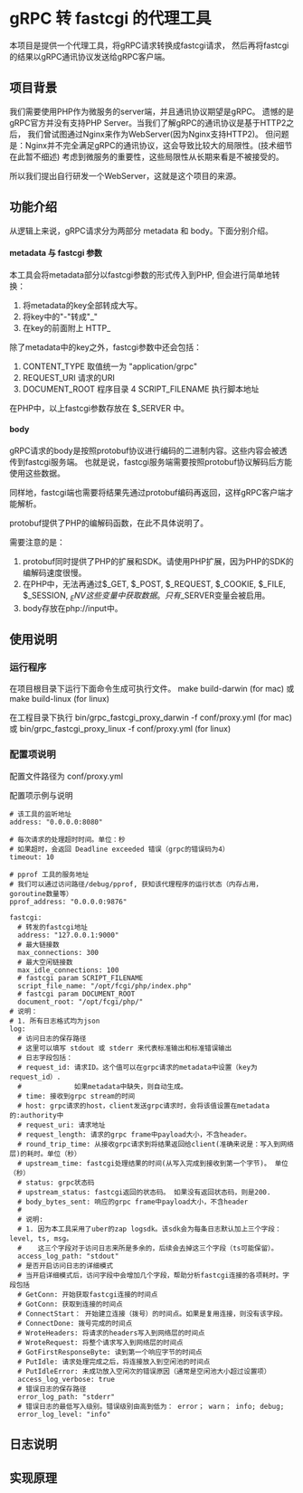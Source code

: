 # gRPC 转 fastcgi 的代理工具

本项目是提供一个代理工具，将gRPC请求转换成fastcgi请求，
然后再将fastcgi的结果以gRPC通讯协议发送给gRPC客户端。

## 项目背景

我们需要使用PHP作为微服务的server端，并且通讯协议期望是gRPC。
遗憾的是gRPC官方并没有支持PHP Server。当我们了解gRPC的通讯协议是基于HTTP2之后，
我们曾试图通过Nginx来作为WebServer(因为Nginx支持HTTP2)。
但问题是：Nginx并不完全满足gRPC的通讯协议，这会导致比较大的局限性。(技术细节在此暂不细述)
考虑到微服务的重要性，这些局限性从长期来看是不被接受的。

所以我们提出自行研发一个WebServer，这就是这个项目的来源。

## 功能介绍

从逻辑上来说，gRPC请求分为两部分 metadata 和 body。下面分别介绍。

#### metadata 与 fastcgi 参数
本工具会将metadata部分以fastcgi参数的形式传入到PHP, 但会进行简单地转换：
1. 将metadata的key全部转成大写。
2. 将key中的"-"转成"_"
3. 在key的前面附上 HTTP_

除了metadata中的key之外，fastcgi参数中还会包括：
1. CONTENT_TYPE 取值统一为 "application/grpc"
2. REQUEST_URI  请求的URI
3. DOCUMENT_ROOT 程序目录
4  SCRIPT_FILENAME 执行脚本地址

在PHP中，以上fastcgi参数存放在 $_SERVER 中。

#### body
gRPC请求的body是按照protobuf协议进行编码的二进制内容。这些内容会被透传到fastcgi服务端。
也就是说，fastcgi服务端需要按照protobuf协议解码后方能使用这些数据。

同样地，fastcgi端也需要将结果先通过protobuf编码再返回，这样gRPC客户端才能解析。

protobuf提供了PHP的编解码函数，在此不具体说明了。

需要注意的是：
1. protobuf同时提供了PHP的扩展和SDK。请使用PHP扩展，因为PHP的SDK的编解码速度很慢。
2. 在PHP中，无法再通过$_GET, $_POST, $_REQUEST, $_COOKIE, $_FILE, $_SESSION, $_ENV这些变量中获取数据。只有$_SERVER变量会被启用。
3. body存放在php://input中。

## 使用说明

### 运行程序
在项目根目录下运行下面命令生成可执行文件。
make build-darwin (for mac) 或
make build-linux (for linux)

在工程目录下执行
bin/grpc_fastcgi_proxy_darwin -f conf/proxy.yml (for mac) 或
bin/grpc_fastcgi_proxy_linux -f conf/proxy.yml (for linux)

### 配置项说明

配置文件路径为 conf/proxy.yml

配置项示例与说明

```
# 该工具的监听地址
address: "0.0.0.0:8080"

# 每次请求的处理超时时间。单位：秒
# 如果超时，会返回 Deadline exceeded 错误（grpc的错误码为4）
timeout: 10

# pprof 工具的服务地址
# 我们可以通过访问路径/debug/pprof, 获知该代理程序的运行状态（内存占用，goroutine数量等）
pprof_address: "0.0.0.0:9876"

fastcgi:
  # 转发的fastcgi地址
  address: "127.0.0.1:9000"
  # 最大链接数
  max_connections: 300
  # 最大空闲链接数
  max_idle_connections: 100
  # fastcgi param SCRIPT_FILENAME
  script_file_name: "/opt/fcgi/php/index.php"
  # fastcgi param DOCUMENT_ROOT
  document_root: "/opt/fcgi/php/"
# 说明：
# 1. 所有日志格式均为json
log:
  # 访问日志的保存路径
  # 这里可以填写 stdout 或 stderr 来代表标准输出和标准错误输出
  # 日志字段包括：
  # request_id: 请求ID。这个值可以在grpc请求的metadata中设置（key为request_id）.
  #             如果metadata中缺失，则自动生成。
  # time: 接收到grpc stream的时间
  # host: grpc请求的host，client发送grpc请求时，会将该值设置在metadata的:authority中
  # request_uri: 请求地址
  # request_length: 请求的grpc frame中payload大小，不含header。
  # round_trip_time: 从接收grpc请求到将结果返回给client(准确来说是：写入到网络层)的耗时。单位（秒）
  # upstream_time: fastcgi处理结果的时间(从写入完成到接收到第一个字节)。 单位（秒）
  # status: grpc状态码
  # upstream_status: fastcgi返回的状态码。 如果没有返回状态码，则是200.
  # body_bytes_sent: 响应的grpc frame中payload大小，不含header
  #
  # 说明:
  # 1. 因为本工具采用了uber的zap logsdk。该sdk会为每条日志默认加上三个字段：level, ts, msg。
  #    这三个字段对于访问日志来所是多余的，后续会去掉这三个字段（ts可能保留）。
  access_log_path: "stdout"
  # 是否开启访问日志的详细模式
  # 当开启详细模式后，访问字段中会增加几个字段，帮助分析fastcgi连接的各项耗时。字段包括
  # GetConn: 开始获取fastcgi连接的时间点
  # GotConn: 获取到连接的时间点
  # ConnectStart： 开始建立连接（拨号）的时间点。如果是复用连接，则没有该字段。
  # ConnectDone: 拨号完成的时间点
  # WroteHeaders: 将请求的headers写入到网络层的时间点
  # WroteRequest: 将整个请求写入到网络层的时间点
  # GotFirstResponseByte: 读到第一个响应字节的时间点
  # PutIdle: 请求处理完成之后，将连接放入到空闲池的时间点
  # PutIdleError: 未成功放入空闲次的错误原因（通常是空闲池大小超过设置项）
  access_log_verbose: true
  # 错误日志的保存路径
  error_log_path: "stderr"
  # 错误日志的最低写入级别。错误级别由高到低为： error； warn； info; debug;
  error_log_level: "info"
```
## 日志说明
## 实现原理